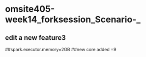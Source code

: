 # omsite405-week14_forksession_Scenario-_
## edit a new feature3
##spark.executor.memory=2GB
##new core added =9
